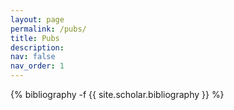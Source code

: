 ```yaml
---
layout: page
permalink: /pubs/
title: Pubs
description:  
nav: false
nav_order: 1
---
```

<!-- _pages/publications.md -->
<div class="publications">

{% bibliography -f {{ site.scholar.bibliography }} %}

</div>
